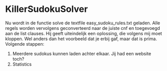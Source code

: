 # KillerSudokuSolver

Nu wordt in de functie solve de textfile easy_sudoku_rules.txt geladen. Alle regels worden vervolgens geconverteerd naar de juiste cnf en toegevoegd aan de list clauses.  Hij geeft uiteindelijk een oplossing, die volgens mij moet kloppen. Wel anders dan het voorbeeld dat je erbij gaf, maar dat is prima.
Volgende stappen:
1. Meerdere sudokus kunnen laden achter elkaar. Jij had een website toch?
2. Statistics
